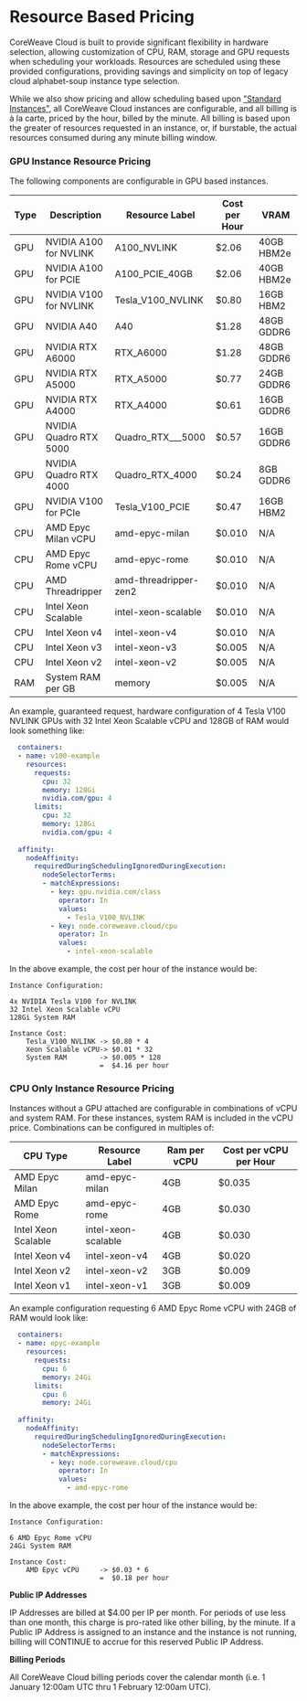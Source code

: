 # Resource Based Pricing

CoreWeave Cloud is built to provide significant flexibility in hardware selection, allowing customization of CPU, RAM, storage and GPU requests when scheduling your workloads. Resources are scheduled using these provided configurations, providing savings and simplicity on top of legacy cloud alphabet-soup instance type selection.

While we also show pricing and allow scheduling based upon ["Standard Instances"](https://www.coreweave.com/pricing), all CoreWeave Cloud instances are configurable, and all billing is à la carte, priced by the hour, billed by the minute. All billing is based upon the greater of resources requested in an instance, or, if burstable, the actual resources consumed during any minute billing window.

### GPU Instance Resource Pricing

The following components are configurable in GPU based instances.

| Type | Description            | Resource Label        | Cost per Hour | VRAM       |
| ---- | ---------------------- | --------------------- | ------------- | ---------- |
| GPU  | NVIDIA A100 for NVLINK | A100\_NVLINK          | $2.06         | 40GB HBM2e |
| GPU  | NVIDIA A100 for PCIE   | A100\_PCIE\_40GB      | $2.06         | 40GB HBM2e |
| GPU  | NVIDIA V100 for NVLINK | Tesla\_V100\_NVLINK   | $0.80         | 16GB HBM2  |
| GPU  | NVIDIA A40             | A40                   | $1.28         | 48GB GDDR6 |
| GPU  | NVIDIA RTX A6000       | RTX\_A6000            | $1.28         | 48GB GDDR6 |
| GPU  | NVIDIA RTX A5000       | RTX\_A5000            | $0.77         | 24GB GDDR6 |
| GPU  | NVIDIA RTX A4000       | RTX\_A4000            | $0.61         | 16GB GDDR6 |
| GPU  | NVIDIA Quadro RTX 5000 | Quadro\_RTX_\__5000   | $0.57         | 16GB GDDR6 |
| GPU  | NVIDIA Quadro RTX 4000 | Quadro\_RTX\_4000     | $0.24         | 8GB GDDR6  |
| GPU  | NVIDIA V100 for PCIe   | Tesla\_V100\_PCIE     | $0.47         | 16GB HBM2  |
| CPU  | AMD Epyc Milan vCPU    | amd-epyc-milan        | $0.010        | N/A        |
| CPU  | AMD Epyc Rome vCPU     | amd-epyc-rome         | $0.010        | N/A        |
| CPU  | AMD Threadripper       | amd-threadripper-zen2 | $0.010        | N/A        |
| CPU  | Intel Xeon Scalable    | intel-xeon-scalable   | $0.010        | N/A        |
| CPU  | Intel Xeon v4          | intel-xeon-v4         | $0.010        | N/A        |
| CPU  | Intel Xeon v3          | intel-xeon-v3         | $0.005        | N/A        |
| CPU  | Intel Xeon v2          | intel-xeon-v2         | $0.005        | N/A        |
| RAM  | System RAM per GB      | memory                | $0.005        | N/A        |

An example, guaranteed request, hardware configuration of 4 Tesla V100 NVLINK GPUs with 32 Intel Xeon Scalable vCPU and 128GB of RAM would look something like:

```yaml
  containers:
  - name: v100-example
    resources:
      requests:
        cpu: 32
        memory: 128Gi
        nvidia.com/gpu: 4
      limits:
        cpu: 32
        memory: 128Gi
        nvidia.com/gpu: 4        
        
  affinity:
    nodeAffinity:
      requiredDuringSchedulingIgnoredDuringExecution:
        nodeSelectorTerms:
        - matchExpressions:
          - key: gpu.nvidia.com/class
            operator: In
            values:
              - Tesla_V100_NVLINK
          - key: node.coreweave.cloud/cpu
            operator: In
            values:
              - intel-xeon-scalable    
```

In the above example, the cost per hour of the instance would be:

```
Instance Configuration:

4x NVIDIA Tesla V100 for NVLINK
32 Intel Xeon Scalable vCPU
128Gi System RAM

Instance Cost:
    Tesla_V100_NVLINK -> $0.80 * 4
    Xeon Scalable vCPU-> $0.01 * 32
    System RAM        -> $0.005 * 128
                      =  $4.16 per hour
```

### CPU Only Instance Resource Pricing

Instances without a GPU attached are configurable in combinations of vCPU and system RAM. For these instances, system RAM is included in the vCPU price. Combinations can be configured in multiples of:

| CPU Type            | Resource Label      | Ram per vCPU | Cost per vCPU per Hour |
| ------------------- | ------------------- | ------------ | ---------------------- |
| AMD Epyc Milan      | amd-epyc-milan      | 4GB          | $0.035                 |
| AMD Epyc Rome       | amd-epyc-rome       | 4GB          | $0.030                 |
| Intel Xeon Scalable | intel-xeon-scalable | 4GB          | $0.030                 |
| Intel Xeon v4       | intel-xeon-v4       | 4GB          | $0.020                 |
| Intel Xeon v2       | intel-xeon-v2       | 3GB          | $0.009                 |
| Intel Xeon v1       | intel-xeon-v1       | 3GB          | $0.009                 |

An example configuration requesting 6 AMD Epyc Rome vCPU with 24GB of RAM would look like:

```yaml
  containers:
  - name: epyc-example
    resources:
      requests:
        cpu: 6
        memory: 24Gi      
      limits:
        cpu: 6
        memory: 24Gi        
        
  affinity:
    nodeAffinity:
      requiredDuringSchedulingIgnoredDuringExecution:
        nodeSelectorTerms:
        - matchExpressions:
          - key: node.coreweave.cloud/cpu
            operator: In
            values:
              - amd-epyc-rome   
```

In the above example, the cost per hour of the instance would be:

```
Instance Configuration:

6 AMD Epyc Rome vCPU
24Gi System RAM

Instance Cost:
    AMD Epyc vCPU     -> $0.03 * 6
                      =  $0.18 per hour
```

**Public IP Addresses**

IP Addresses are billed at $4.00 per IP per month. For periods of use less than one month, this charge is pro-rated like other billing, by the minute. If a Public IP Address is assigned to an instance and the instance is not running, billing will CONTINUE to accrue for this reserved Public IP Address.

**Billing Periods**

All CoreWeave Cloud billing periods cover the calendar month (i.e. 1 January 12:00am UTC thru 1 February 12:00am UTC).
